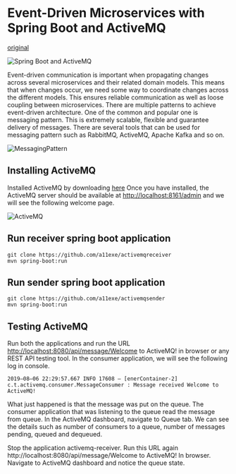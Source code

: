 # Event-Driven Microservices with Spring Boot and ActiveMQ

[original](https://itnext.io/event-driven-microservices-with-spring-boot-and-activemq-5ef709928482)

![Spring Boot and ActiveMQ](https://github.com/a11exe/eventdrivenmicroserviceswithspringbootactivemq/blob/master/SpringMQ.png.png)

Event-driven communication is important when propagating changes across several microservices and their related domain models. This means that when changes occur, we need some way to coordinate changes across the different models. This ensures reliable communication as well as loose coupling between microservices.
There are multiple patterns to achieve event-driven architecture. One of the common and popular one is messaging pattern. This is extremely scalable, flexible and guarantee delivery of messages. There are several tools that can be used for messaging pattern such as RabbitMQ, ActiveMQ, Apache Kafka and so on.

![MessagingPattern](https://github.com/a11exe/eventdrivenmicroserviceswithspringbootactivemq/blob/master/MessagingPattern.png)

## Installing ActiveMQ

Installed ActiveMQ by downloading [here](https://activemq.apache.org/components/classic/download/)
Once you have installed, the ActiveMQ server should be available at [http://localhost:8161/admin](http://localhost:8161/admin) and we will see the following welcome page.

![ActiveMQ](https://github.com/a11exe/eventdrivenmicroserviceswithspringbootactivemq/blob/master/ActiveMQ.png)

## Run receiver spring boot application

    git clone https://github.com/a11exe/activemqreceiver
    mvn spring-boot:run

## Run sender spring boot application

    git clone https://github.com/a11exe/activemqsender
    mvn spring-boot:run

## Testing ActiveMQ

Run both the applications and run the URL [http://localhost:8080/api/message/Welcome](http://localhost:8080/api/message/Welcome) to ActiveMQ! in browser or any REST API testing tool.
In the consumer application, we will see the following log in console.

    2019–08–06 22:29:57.667 INFO 17608 — [enerContainer-2] c.t.activemq.consumer.MessageConsumer : Message received Welcome to ActiveMQ!

What just happened is that the message was put on the queue. The consumer application that was listening to the queue read the message from queue.
In the ActiveMQ dashboard, navigate to Queue tab. We can see the details such as number of consumers to a queue, number of messages pending, queued and dequeued.

Stop the application activemq-receiver. Run this URL again http://localhost:8080/api/message/Welcome to ActiveMQ! In browser.
Navigate to ActiveMQ dashboard and notice the queue state.

